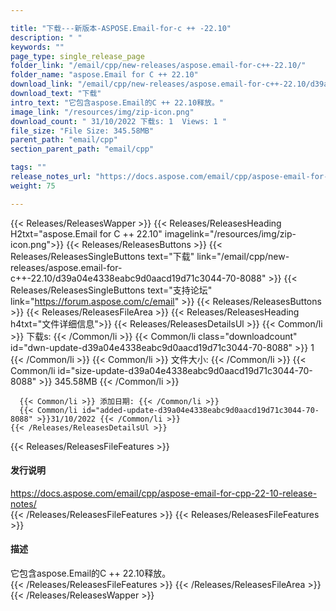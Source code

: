 ```yaml
---

title: "下载---新版本-ASPOSE.Email-for-c ++ -22.10"
description: " "
keywords: ""
page_type: single_release_page
folder_link: "/email/cpp/new-releases/aspose.email-for-c++-22.10/"
folder_name: "aspose.Email for C ++ 22.10"
download_link: "/email/cpp/new-releases/aspose.email-for-c++-22.10/d39a04e4338eabc9d0aacd19d71c3044-70-8088"
download_text: "下载"
intro_text: "它包含aspose.Email的C ++ 22.10释放。"
image_link: "/resources/img/zip-icon.png"
download_count: " 31/10/2022 下载s: 1  Views: 1 "
file_size: "File Size: 345.58MB"
parent_path: "email/cpp"
section_parent_path: "email/cpp"

tags: ""
release_notes_url: "https://docs.aspose.com/email/cpp/aspose-email-for-cpp-22-10-release-notes/"
weight: 75

---
```


{{< Releases/ReleasesWapper >}}
  {{< Releases/ReleasesHeading H2txt="aspose.Email for C ++ 22.10" imagelink="/resources/img/zip-icon.png">}}
  {{< Releases/ReleasesButtons >}}
    {{< Releases/ReleasesSingleButtons text="下载" link="/email/cpp/new-releases/aspose.email-for-c++-22.10/d39a04e4338eabc9d0aacd19d71c3044-70-8088" >}}
    {{< Releases/ReleasesSingleButtons text="支持论坛" link="https://forum.aspose.com/c/email" >}}
  {{< Releases/ReleasesButtons >}}
  {{< Releases/ReleasesFileArea >}}
    {{< Releases/ReleasesHeading h4txt="文件详细信息">}}
    {{< Releases/ReleasesDetailsUl >}}
      {{< Common/li >}} 下载s: {{< /Common/li >}}
      {{< Common/li class="downloadcount" id="dwn-update-d39a04e4338eabc9d0aacd19d71c3044-70-8088" >}} 1 {{< /Common/li >}}
      {{< Common/li >}} 文件大小: {{< /Common/li >}}
      {{< Common/li id="size-update-d39a04e4338eabc9d0aacd19d71c3044-70-8088" >}} 345.58MB {{< /Common/li >}}

      {{< Common/li >}} 添加日期: {{< /Common/li >}}
      {{< Common/li id="added-update-d39a04e4338eabc9d0aacd19d71c3044-70-8088" >}}31/10/2022 {{< /Common/li >}}
    {{< /Releases/ReleasesDetailsUl >}}

  {{< Releases/ReleasesFileFeatures >}}
      <h4>发行说明</h4><div><a href='https://docs.aspose.com/email/cpp/aspose-email-for-cpp-22-10-release-notes/'>https://docs.aspose.com/email/cpp/aspose-email-for-cpp-22-10-release-notes/</a></div>
  {{< /Releases/ReleasesFileFeatures >}}
  {{< Releases/ReleasesFileFeatures >}}
      <h4>描述</h4><div class="HTMLDescription">它包含aspose.Email的C ++ 22.10释放。</div>
  {{< /Releases/ReleasesFileFeatures >}}
 {{< /Releases/ReleasesFileArea >}}
{{< /Releases/ReleasesWapper >}}


